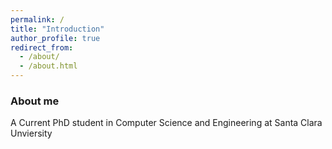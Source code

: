 ```yaml
---
permalink: /
title: "Introduction"
author_profile: true
redirect_from: 
  - /about/
  - /about.html
---
```


### About me
A Current PhD student in Computer Science and Engineering at Santa Clara Unviersity

